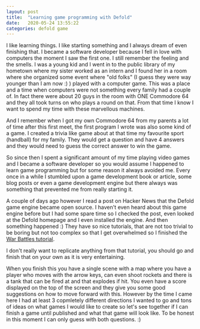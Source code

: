```yaml
---
layout: post
title:  "Learning game programming with Defold"
date:   2020-05-24 13:55:22
categories: defold game
---
```

I like learning things. I like starting something and I always dream of even finishing that. I became a software developer because I fell in love with computers the moment I saw the first one. I still remember the feeling and the smells. I was a young kid and I went in to the public library of my hometown where my sister worked as an intern and I found her in a room where she organized some event where "old folks" (I guess they were way younger than I am now :) ) played with a computer game. This was a place and a time when computers were not something every family had a couple of. In fact there were about 20 guys in the room with ONE Commodore 64 and they all took turns on who plays a round on that. From that time I know I want to spend my time with these marvellous machines.

And I remember when I got my own Commodore 64 from my parents a lot of time after this first meet, the first program I wrote was also some kind of a game. I created a trivia like game about at that time my favourite sport (handball) for my family. They would get a question and have 4 answers and they would need to guess the correct answer to win the game.

So since then I spent a significant amount of my time playing video games and I became a software developer so you would assume I happened to learn game programming but for some reason it always avoided me. Every once in a while I stumbled upon a game development book or article, some blog posts or even a game development engine but there always was something that prevented me from really starting it.

A couple of days ago however I read a post on Hacker News that the Defold game engine became open source. I haven't even heard about this game engine before but I had some spare time so I checked the post, even looked at the Defold homepage and I even installed the engine. And then something happened :) They have so nice tutorials, that are not too trivial to be boring but not too complex so that I get overwhelmed so I finished the [War Battles tutorial](https://defold.com/tutorials/war-battles/). 

I don't really want to replicate anything from that tutorial, you should go and finish that on your own as it is very entertaining.

When you finish this you have a single scene with a map where you have a player who moves with the arrow keys, can even shoot rockets and there is a tank that can be fired at and that explodes if hit. You even have a score displayed on the top of the screen and they give you some good suggestions on how to move forward with this. However by the time I came here I had at least 3 copmletely different directions I wanted to go and tons of ideas on what games I would like to create so let's see together if I can finish a game until published and what that game will look like. To be honest in this moment I can only guess with both questions. :)

